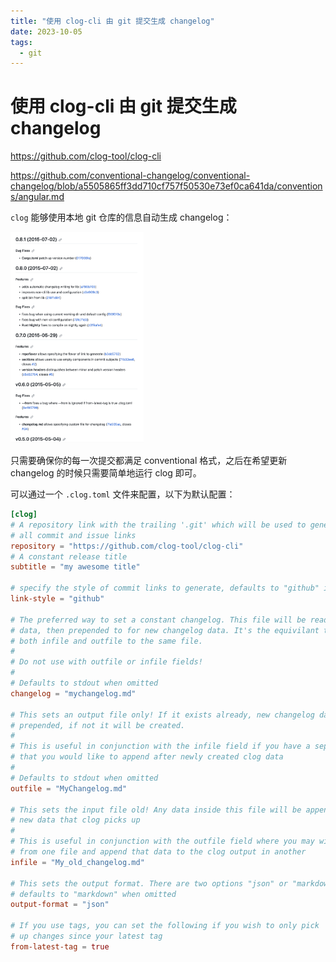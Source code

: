 ```yaml
---
title: "使用 clog-cli 由 git 提交生成 changelog"
date: 2023-10-05
tags:
  - git
---
```


# 使用 clog-cli 由 git 提交生成 changelog

https://github.com/clog-tool/clog-cli

https://github.com/conventional-changelog/conventional-changelog/blob/a5505865ff3dd710cf757f50530e73ef0ca641da/conventions/angular.md

`clog` 能够使用本地 git 仓库的信息自动生成 changelog：

<img src="./使用 clog-cli 由 git commit 生成 changelog.assets/image-20230927135701954.png" alt="image-20230927135701954" style="zoom: 33%;" />

只需要确保你的每一次提交都满足 conventional 格式，之后在希望更新 changelog 的时候只需要简单地运行 clog 即可。

可以通过一个 `.clog.toml` 文件来配置，以下为默认配置：

```toml
[clog]
# A repository link with the trailing '.git' which will be used to generate
# all commit and issue links
repository = "https://github.com/clog-tool/clog-cli"
# A constant release title
subtitle = "my awesome title"

# specify the style of commit links to generate, defaults to "github" if omitted
link-style = "github"

# The preferred way to set a constant changelog. This file will be read for old changelog
# data, then prepended to for new changelog data. It's the equivilant to setting
# both infile and outfile to the same file.
#
# Do not use with outfile or infile fields!
#
# Defaults to stdout when omitted
changelog = "mychangelog.md"

# This sets an output file only! If it exists already, new changelog data will be
# prepended, if not it will be created.
#
# This is useful in conjunction with the infile field if you have a separate file
# that you would like to append after newly created clog data
#
# Defaults to stdout when omitted
outfile = "MyChangelog.md"

# This sets the input file old! Any data inside this file will be appended to any
# new data that clog picks up
#
# This is useful in conjunction with the outfile field where you may wish to read
# from one file and append that data to the clog output in another
infile = "My_old_changelog.md"

# This sets the output format. There are two options "json" or "markdown" and
# defaults to "markdown" when omitted
output-format = "json"

# If you use tags, you can set the following if you wish to only pick
# up changes since your latest tag
from-latest-tag = true
```

